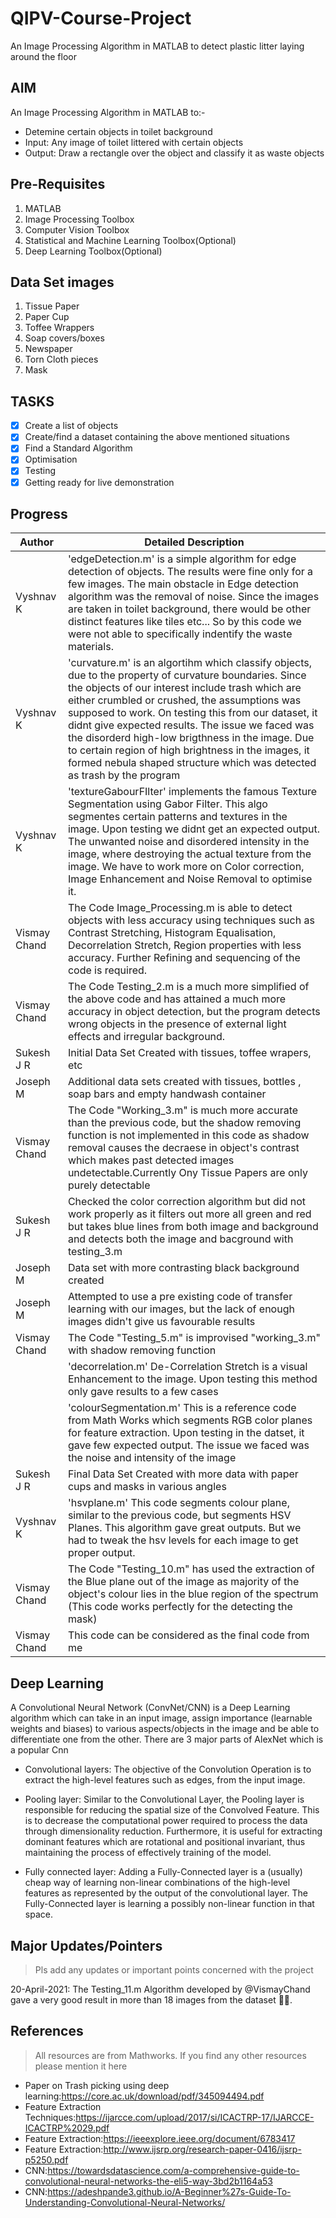 # QIPV-Course-Project
An Image Processing Algorithm in MATLAB to detect plastic litter laying around the floor 

## AIM
An Image Processing Algorithm in MATLAB to:-
* Detemine certain objects in toilet background
* Input: Any image of toilet littered with certain objects
* Output: Draw a rectangle over the object and classify it as waste objects

## Pre-Requisites
1. MATLAB
2. Image Processing Toolbox
3. Computer Vision Toolbox
4. Statistical and Machine Learning Toolbox(Optional)
5. Deep Learning Toolbox(Optional)

## Data Set images
1. Tissue Paper
2. Paper Cup
3. Toffee Wrappers
4. Soap covers/boxes
5. Newspaper
6. Torn Cloth pieces
7. Mask

## TASKS
- [x] Create a list of objects
- [x] Create/find a dataset containing the above mentioned situations
- [x] Find a Standard Algorithm
- [x] Optimisation
- [x] Testing
- [x] Getting ready for live demonstration

## Progress
|  Author  |  Detailed Description |
|----------|  -------------------- |
|  Vyshnav K  | 'edgeDetection.m' is a simple algorithm for edge detection of objects. The results were fine only for a few images. The main obstacle in Edge detection algorithm was the removal of noise. Since the images are taken in toilet background, there would be other distinct features like tiles etc... So by this code we were not able to specifically indentify the waste materials. |
|  Vyshnav K  | 'curvature.m' is an algortihm which classify objects, due to the property of curvature boundaries. Since the objects of our interest include trash which are either crumbled or crushed, the assumptions was supposed to work. On testing this from our dataset, it didnt give expected results. The issue we faced was the disorderd high-low brigthness in the image. Due to certain region of high brightness in the images, it formed nebula shaped structure which was detected as trash by the program |
|  Vyshnav K  | 'textureGabourFIlter' implements the famous Texture Segmentation using Gabor Filter. This algo segmentes certain patterns and textures in the image. Upon testing we didnt get an expected output. The unwanted noise and disordered intensity in the image, where destroying the actual texture from the image. We have to work more on Color correction, Image Enhancement and Noise Removal to optimise it. |
| Vismay Chand| The Code Image_Processing.m is able to detect objects with less accuracy using techniques such as Contrast Stretching, Histogram Equalisation, Decorrelation Stretch, Region properties with less accuracy. Further Refining and sequencing of the code is required. |
| Vismay Chand| The Code Testing_2.m is a much more simplified of the above code and has attained a much more accuracy in object detection, but the program detects wrong objects in the presence of external light effects and irregular background.
|  Sukesh J R  |Initial Data Set Created with tissues, toffee wrapers, etc|
| Joseph M | Additional data sets created with tissues, bottles , soap bars and empty handwash container |
| Vismay Chand | The Code "Working_3.m" is much more accurate than the previous code, but the shadow removing function is not implemented in this code as shadow removal causes the decraese in object's contrast which makes past detected images undetectable.Currently Ony Tissue Papers are only purely detectable |
|  Sukesh J R  | Checked the color correction algorithm but did not work properly as it filters out more all green and red but takes blue lines from both image and background and detects both the image and bacground with testing_3.m|
| Joseph M | Data set with more contrasting black background created |
| Joseph M | Attempted to use a pre existing code of transfer learning with our images, but the lack of enough images didn't give us favourable results | 
| Vismay Chand | The Code "Testing_5.m" is improvised "working_3.m" with shadow removing function|
|           | 'decorrelation.m' De-Correlation Stretch is a visual Enhancement to the image. Upon testing this method only gave results to a few cases |
|           | 'colourSegmentation.m' This is a reference code from Math Works which segments RGB color planes for feature extraction. Upon testing in the datset, it gave few expected output. The issue we faced was the noise and intensity of the image|
|  Sukesh J R  | Final Data Set Created with more data with paper cups and masks in various angles|
| Vyshnav K | 'hsvplane.m' This code segments colour plane, similar to the previous code, but segments HSV Planes. This algorithm gave great outputs. But we had to tweak the hsv levels for each image to get proper output.|
| Vismay Chand | The Code "Testing_10.m" has used the extraction of the Blue plane out of the image as majority of the object's colour lies in the blue region of the spectrum (This code works perfectly for the detecting the mask) |
| Vismay Chand | This code can be considered as the final code from me |

## Deep Learning

A Convolutional Neural Network (ConvNet/CNN) is a Deep Learning algorithm which can take in an input image, assign importance (learnable weights and biases) to various aspects/objects in the image and be able to differentiate one from the other. There are 3 major parts of AlexNet which is a popular Cnn

- Convolutional layers: The objective of the Convolution Operation is to extract the high-level features such as edges, from the input image.

- Pooling layer: Similar to the Convolutional Layer, the Pooling layer is responsible for reducing the spatial size of the Convolved Feature. This is to decrease the computational power required to process the data through dimensionality reduction. Furthermore, it is useful for extracting dominant features which are rotational and positional invariant, thus maintaining the process of effectively training of the model.

- Fully connected layer: Adding a Fully-Connected layer is a (usually) cheap way of learning non-linear combinations of the high-level features as represented by the output of the convolutional layer. The Fully-Connected layer is learning a possibly non-linear function in that space.


## Major Updates/Pointers

> Pls add any updates or important points concerned with the project

20-April-2021:
The Testing_11.m Algorithm developed by @VismayChand gave a very good result in more than 18 images from the dataset :partying_face::partying_face:. 

## References

> All resources are from Mathworks. If you find any other resources please mention it here

- Paper on Trash picking using deep learning:https://core.ac.uk/download/pdf/345094494.pdf
- Feature Extraction Techniques:https://ijarcce.com/upload/2017/si/ICACTRP-17/IJARCCE-ICACTRP%2029.pdf
- Feature Extraction:https://ieeexplore.ieee.org/document/6783417
- Feature Extraction:http://www.ijsrp.org/research-paper-0416/ijsrp-p5250.pdf
- CNN:https://towardsdatascience.com/a-comprehensive-guide-to-convolutional-neural-networks-the-eli5-way-3bd2b1164a53
- CNN:https://adeshpande3.github.io/A-Beginner%27s-Guide-To-Understanding-Convolutional-Neural-Networks/
